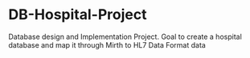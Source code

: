 # DB-Hospital-Project
Database design and Implementation Project. Goal to create a hospital database and map it through Mirth to HL7 Data Format data
